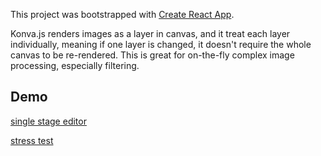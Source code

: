 This project was bootstrapped with [Create React App](https://github.com/facebookincubator/create-react-app).

Konva.js renders images as a layer in canvas, and it treat each layer individually, meaning if one
layer is changed, it doesn't require the whole canvas to be re-rendered. This is great for
on-the-fly complex image processing, especially filtering.

## Demo
[single stage editor](https://youtu.be/kyNBX6joSlg)

[stress test](https://youtu.be/ypWWe4d9DEA)
